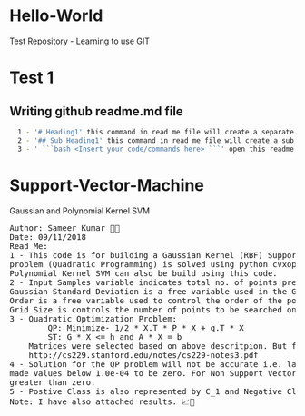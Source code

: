 # Hello-World
Test Repository - Learning to use GIT
# Test 1
## Writing github readme.md file
```bash
  1 - '# Heading1' this command in read me file will create a separate section with Heading1 as heading.
  2 - '## Sub Heading1' this command in read me file will create a sub heading with title as Sub Heading1.
  3 - ' ```bash <Insert your code/commands here> ```' open this readme.md file for more clarity. 
```
# Support-Vector-Machine
Gaussian and Polynomial Kernel SVM 
<pre>
Author: Sameer Kumar 🐱‍💻
Date: 09/11/2018
Read Me: 
1 - This code is for building a Gaussian Kernel (RBF) Support Vector Machine (SVM) and the optimization 
problem (Quadratic Programming) is solved using python cvxopt optimization toolbox.
Polynomial Kernel SVM can also be build using this code. 
2 - Input Samples variable indicates total no. of points present in both Positive and Negative Classes
Gaussian Standard Deviation is a free variable used in the Gaussian Kernel
Order is a free variable used to control the order of the polynomial used in Polynomial Kernel
Grid Size is controls the number of points to be searched on 1x1 grid to generate decision boundaries
3 - Quadratic Optimization Problem:
        QP: Minimize- 1/2 * X.T * P * X + q.T * X
        ST: G * X <= h and A * X = b
    Matrices were selected based on above descritpion. But for the detailed description go through following link:
    http://cs229.stanford.edu/notes/cs229-notes3.pdf
4 - Solution for the QP problem will not be accurate i.e. lagrange mulitpliers will not be absolute zero, so I have
made values below 1.0e-04 to be zero. For Non Support Vectors lagrange mulitpliers are zero and for Support Vector they are
greater than zero.
5 - Postive Class is also represented by C_1 and Negative Class is also represented C_-1
Note: I have also attached results. 📈👀
</pre>
